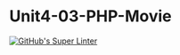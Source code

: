 # Unit4-03-PHP-Movie
[![GitHub's Super Linter](https://github.com/ICS20-Programming-SavyonM/Unit4-03-PHP-Movie/workflows/GitHub's%20Super%20Linter/badge.svg)](https://github.com/ICS20-Programming-SavyonM/Unit4-03-PHP-Movie/actions)